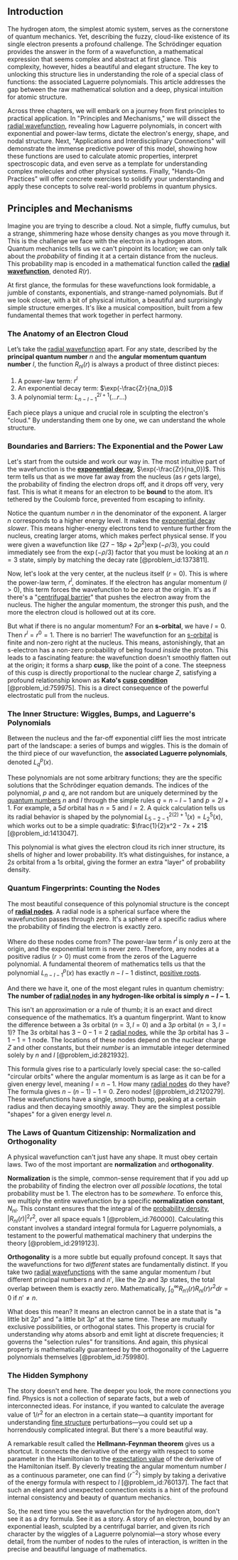 ## Introduction
The hydrogen atom, the simplest atomic system, serves as the cornerstone of quantum mechanics. Yet, describing the fuzzy, cloud-like existence of its single electron presents a profound challenge. The Schrödinger equation provides the answer in the form of a wavefunction, a mathematical expression that seems complex and abstract at first glance. This complexity, however, hides a beautiful and elegant structure. The key to unlocking this structure lies in understanding the role of a special class of functions: the associated Laguerre polynomials. This article addresses the gap between the raw mathematical solution and a deep, physical intuition for atomic structure.

Across three chapters, we will embark on a journey from first principles to practical application. In "Principles and Mechanisms," we will dissect the [radial wavefunction](@article_id:150553), revealing how Laguerre polynomials, in concert with exponential and power-law terms, dictate the electron's energy, shape, and nodal structure. Next, "Applications and Interdisciplinary Connections" will demonstrate the immense predictive power of this model, showing how these functions are used to calculate atomic properties, interpret spectroscopic data, and even serve as a template for understanding complex molecules and other physical systems. Finally, "Hands-On Practices" will offer concrete exercises to solidify your understanding and apply these concepts to solve real-world problems in quantum physics.

## Principles and Mechanisms

Imagine you are trying to describe a cloud. Not a simple, fluffy cumulus, but a strange, shimmering haze whose density changes as you move through it. This is the challenge we face with the electron in a hydrogen atom. Quantum mechanics tells us we can't pinpoint its location; we can only talk about the *probability* of finding it at a certain distance from the nucleus. This probability map is encoded in a mathematical function called the **[radial wavefunction](@article_id:150553)**, denoted $R(r)$.

At first glance, the formulas for these wavefunctions look formidable, a jumble of constants, exponentials, and strange-named polynomials. But if we look closer, with a bit of physical intuition, a beautiful and surprisingly simple structure emerges. It's like a musical composition, built from a few fundamental themes that work together in perfect harmony.

### The Anatomy of an Electron Cloud

Let’s take the [radial wavefunction](@article_id:150553) apart. For any state, described by the **principal quantum number** $n$ and the **angular momentum quantum number** $l$, the function $R_{nl}(r)$ is always a product of three distinct pieces:

1.  A power-law term: $r^l$
2.  An exponential decay term: $\exp(-\frac{Zr}{na_0})$
3.  A polynomial term: $L_{n-l-1}^{2l+1}(\dots r \dots)$

Each piece plays a unique and crucial role in sculpting the electron's "cloud." By understanding them one by one, we can understand the whole structure.

### Boundaries and Barriers: The Exponential and the Power Law

Let's start from the outside and work our way in. The most intuitive part of the wavefunction is the **[exponential decay](@article_id:136268)**, $\exp(-\frac{Zr}{na_0})$. This term tells us that as we move far away from the nucleus (as $r$ gets large), the probability of finding the electron drops off, and it drops off very, very fast. This is what it means for an electron to be **bound** to the atom. It’s tethered by the Coulomb force, prevented from escaping to infinity.

Notice the quantum number $n$ in the denominator of the exponent. A larger $n$ corresponds to a higher energy level. It makes the [exponential decay](@article_id:136268) *slower*. This means higher-energy electrons tend to venture further from the nucleus, creating larger atoms, which makes perfect physical sense. If you were given a wavefunction like $(27 - 18\rho + 2\rho^2) \exp(-\rho/3)$, you could immediately see from the $\exp(-\rho/3)$ factor that you must be looking at an $n=3$ state, simply by matching the decay rate [@problem_id:1373811].

Now, let's look at the very center, at the nucleus itself ($r=0$). This is where the power-law term, $r^l$, dominates. If the electron has angular momentum ($l > 0$), this term forces the wavefunction to be zero at the origin. It's as if there's a "[centrifugal barrier](@article_id:146659)" that pushes the electron away from the nucleus. The higher the angular momentum, the stronger this push, and the more the electron cloud is hollowed out at its core.

But what if there is no angular momentum? For an **s-orbital**, we have $l=0$. Then $r^l = r^0 = 1$. There is no barrier! The wavefunction for an [s-orbital](@article_id:150670) is finite and non-zero right at the nucleus. This means, astonishingly, that an s-electron has a non-zero probability of being found *inside* the proton. This leads to a fascinating feature: the wavefunction doesn't smoothly flatten out at the origin; it forms a sharp **cusp**, like the point of a cone. The steepness of this cusp is directly proportional to the nuclear charge $Z$, satisfying a profound relationship known as **Kato's [cusp condition](@article_id:189922)** [@problem_id:759975]. This is a direct consequence of the powerful electrostatic pull from the nucleus.

### The Inner Structure: Wiggles, Bumps, and Laguerre's Polynomials

Between the nucleus and the far-off exponential cliff lies the most intricate part of the landscape: a series of bumps and wiggles. This is the domain of the third piece of our wavefunction, the **associated Laguerre polynomials**, denoted $L_q^p(x)$.

These polynomials are not some arbitrary functions; they are the specific solutions that the Schrödinger equation demands. The indices of the polynomial, $p$ and $q$, are not random but are uniquely determined by the [quantum numbers](@article_id:145064) $n$ and $l$ through the simple rules $q = n-l-1$ and $p = 2l+1$. For example, a $5d$ orbital has $n=5$ and $l=2$. A quick calculation tells us its radial behavior is shaped by the polynomial $L_{5-2-1}^{2(2)+1}(x) = L_2^5(x)$, which works out to be a simple quadratic: $\frac{1}{2}x^2 - 7x + 21$ [@problem_id:1413047].

This polynomial is what gives the electron cloud its rich inner structure, its shells of higher and lower probability. It’s what distinguishes, for instance, a $2s$ orbital from a $1s$ orbital, giving the former an extra "layer" of probability density.

### Quantum Fingerprints: Counting the Nodes

The most beautiful consequence of this polynomial structure is the concept of **[radial nodes](@article_id:152711)**. A radial node is a spherical surface where the wavefunction passes through zero. It's a sphere of a specific radius where the probability of finding the electron is exactly zero.

Where do these nodes come from? The power-law term $r^l$ is only zero at the origin, and the exponential term is never zero. Therefore, any nodes at a positive radius ($r>0$) must come from the zeros of the Laguerre polynomial. A fundamental theorem of mathematics tells us that the polynomial $L_{n-l-1}^{p}(x)$ has exactly $n-l-1$ distinct, [positive roots](@article_id:198770).

And there we have it, one of the most elegant rules in quantum chemistry:
**The number of [radial nodes](@article_id:152711) in any hydrogen-like orbital is simply $n - l - 1$.**

This isn't an approximation or a rule of thumb; it is an exact and direct consequence of the mathematics. It’s a quantum fingerprint. Want to know the difference between a $3s$ orbital ($n=3, l=0$) and a $3p$ orbital ($n=3, l=1$)? The $3s$ orbital has $3-0-1 = 2$ [radial nodes](@article_id:152711), while the $3p$ orbital has $3-1-1=1$ node. The locations of these nodes depend on the nuclear charge $Z$ and other constants, but their *number* is an immutable integer determined solely by $n$ and $l$ [@problem_id:2821932].

This formula gives rise to a particularly lovely special case: the so-called "circular orbits" where the angular momentum is as large as it can be for a given energy level, meaning $l=n-1$. How many [radial nodes](@article_id:152711) do they have? The formula gives $n - (n-1) - 1 = 0$. Zero nodes! [@problem_id:2120279]. These wavefunctions have a single, smooth bump, peaking at a certain radius and then decaying smoothly away. They are the simplest possible "shapes" for a given energy level $n$.

### The Laws of Quantum Citizenship: Normalization and Orthogonality

A physical wavefunction can't just have any shape. It must obey certain laws. Two of the most important are **normalization** and **orthogonality**.

**Normalization** is the simple, common-sense requirement that if you add up the probability of finding the electron over *all possible locations*, the total probability must be 1. The electron has to be *somewhere*. To enforce this, we multiply the entire wavefunction by a specific **normalization constant**, $N_{nl}$. This constant ensures that the integral of the [probability density](@article_id:143372), $|R_{nl}(r)|^2 r^2$, over all space equals 1 [@problem_id:760000]. Calculating this constant involves a standard integral formula for Laguerre polynomials, a testament to the powerful mathematical machinery that underpins the theory [@problem_id:2919123].

**Orthogonality** is a more subtle but equally profound concept. It says that the wavefunctions for two *different* states are fundamentally distinct. If you take two [radial wavefunctions](@article_id:265739) with the same angular momentum $l$ but different principal numbers $n$ and $n'$, like the $2p$ and $3p$ states, the total overlap between them is exactly zero. Mathematically, $\int_0^\infty R_{n'l}(r) R_{nl}(r) r^2 dr = 0$ if $n' \neq n$.

What does this mean? It means an electron cannot be in a state that is "a little bit $2p$" and "a little bit $3p$" at the same time. These are mutually exclusive possibilities, or orthogonal states. This property is crucial for understanding why atoms absorb and emit light at discrete frequencies; it governs the "selection rules" for transitions. And again, this physical property is mathematically guaranteed by the orthogonality of the Laguerre polynomials themselves [@problem_id:759980].

### The Hidden Symphony

The story doesn't end here. The deeper you look, the more connections you find. Physics is not a collection of separate facts, but a web of interconnected ideas. For instance, if you wanted to calculate the average value of $1/r^2$ for an electron in a certain state—a quantity important for understanding [fine structure](@article_id:140367) perturbations—you could set up a horrendously complicated integral. But there's a more beautiful way.

A remarkable result called the **Hellmann-Feynman theorem** gives us a shortcut. It connects the derivative of the energy with respect to some parameter in the Hamiltonian to the [expectation value](@article_id:150467) of the derivative of the Hamiltonian itself. By cleverly treating the angular momentum number $l$ as a continuous parameter, one can find $\langle r^{-2} \rangle$ simply by taking a derivative of the energy formula with respect to $l$ [@problem_id:760137]. The fact that such an elegant and unexpected connection exists is a hint of the profound internal consistency and beauty of quantum mechanics.

So, the next time you see the wavefunction for the hydrogen atom, don't see it as a dry formula. See it as a story. A story of an electron, bound by an exponential leash, sculpted by a centrifugal barrier, and given its rich character by the wiggles of a Laguerre polynomial—a story whose every detail, from the number of nodes to the rules of interaction, is written in the precise and beautiful language of mathematics.